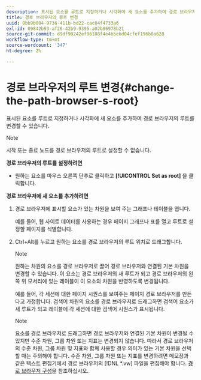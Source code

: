 ```yaml
---
description: 표시된 요소를 루트로 지정하거나 시각화에 새 요소를 추가하여 경로 브라우저의 루트를 변경할 수 있습니다.
title: 경로 브라우저의 루트 변경
uuid: 0bb9b004-9736-411b-bd22-cac04f4733a6
exl-id: 09842b93-af26-42b9-9395-a02b86978b21
source-git-commit: d9df90242ef96188f4e4b5e6d04cfef196b0a628
workflow-type: tm+mt
source-wordcount: '347'
ht-degree: 2%

---
```


# 경로 브라우저의 루트 변경{#change-the-path-browser-s-root}

표시된 요소를 루트로 지정하거나 시각화에 새 요소를 추가하여 경로 브라우저의 루트를 변경할 수 있습니다.

>[!NOTE]
>
>시작 또는 종료 노드를 경로 브라우저의 루트로 설정할 수 없습니다.

**경로 브라우저의 루트를 설정하려면**

* 원하는 요소를 마우스 오른쪽 단추로 클릭하고 **[!UICONTROL Set as root]** 을 클릭합니다.

**경로 브라우저에 새 요소를 추가하려면**

1. 경로 브라우저에 표시할 요소가 있는 차원을 보여 주는 그래프나 테이블을 엽니다.

   예를 들어, 웹 사이트 데이터를 사용하는 경우 페이지 그래프나 표를 열고 루트로 설정할 페이지를 식별합니다.

1. Ctrl+Alt를 누르고 원하는 요소를 경로 브라우저의 루트 위치로 드래그합니다.

   >[!NOTE]
   >
   >원하는 차원의 요소를 경로 브라우저로 끌어 경로 브라우저와 연결된 기본 차원을 변경할 수 있습니다. 이 요소는 경로 브라우저의 새 루트가 되고 경로 브라우저의 왼쪽 위 모서리에 있는 레이블이 이 요소의 차원을 반영하도록 변경됩니다.

   예를 들어, 각 세션에 대한 페이지 시퀀스를 보여주는 페이지 경로 브라우저를 만든다고 가정합니다. 검색어 차원의 요소를 경로 브라우저로 드래그하면 검색어 요소가 새 루트가 되고 레이블에 각 세션에 대한 검색어 시퀀스가 표시됩니다.

   >[!NOTE]
   >
   >요소를 경로 브라우저로 드래그하면 경로 브라우저와 연결된 기본 차원이 변경될 수 있지만 수준 차원, 그룹 차원 또는 지표는 변경되지 않습니다. 따라서 경로 브라우저의 수준 차원, 그룹 차원 및 지표와 함께 사용할 경우 의미가 있는 기본 차원을 선택할 때는 주의해야 합니다. 수준 차원, 그룹 차원 또는 지표를 변경하려면 메모장과 같은 텍스트 편집기에서 경로 브라우저의 [!DNL *.vw] 파일을 편집해야 합니다. [경로 브라우저 구성](../../../../home/c-get-started/c-intf-anlys-ftrs/t-config-path-brwsr.md#task-bbb3ddaa140a414f984b697c2b8202a3)을 참조하십시오.
